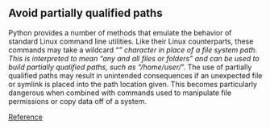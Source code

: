 ## Avoid partially qualified paths

Python provides a number of methods that emulate the behavior of standard Linux command line utilities. 
Like their Linux counterparts, these commands may take a wildcard “*” character in place of a file system path. This is interpreted to mean “any and all files or folders” and can be used to build partially qualified paths, such as “/home/user/*”.
The use of partially qualified paths may result in unintended consequences if an unexpected file or symlink is placed into the path location given. This becomes particularly dangerous when combined with commands used to manipulate file permissions or copy data off of a system.

[Reference](https://docs.openstack.org/bandit/latest/plugins/b609_linux_commands_wildcard_injection.html)